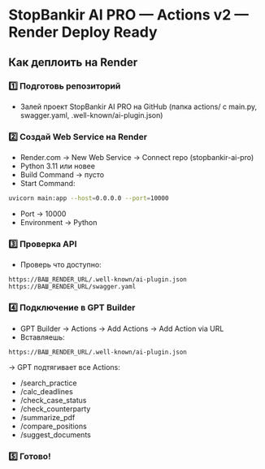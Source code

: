 # StopBankir AI PRO — Actions v2 — Render Deploy Ready

## Как деплоить на Render

### 1️⃣ Подготовь репозиторий

- Залей проект StopBankir AI PRO на GitHub (папка actions/ с main.py, swagger.yaml, .well-known/ai-plugin.json)

### 2️⃣ Создай Web Service на Render

- Render.com → New Web Service → Connect repo (stopbankir-ai-pro)
- Python 3.11 или новее
- Build Command → пусто
- Start Command:

```bash
uvicorn main:app --host=0.0.0.0 --port=10000
```

- Port → 10000
- Environment → Python

### 3️⃣ Проверка API

- Проверь что доступно:

```plaintext
https://ВАШ_RENDER_URL/.well-known/ai-plugin.json
https://ВАШ_RENDER_URL/swagger.yaml
```

### 4️⃣ Подключение в GPT Builder

- GPT Builder → Actions → Add Actions → Add Action via URL
- Вставляешь:

```plaintext
https://ВАШ_RENDER_URL/.well-known/ai-plugin.json
```

→ GPT подтягивает все Actions:

- /search_practice
- /calc_deadlines
- /check_case_status
- /check_counterparty
- /summarize_pdf
- /compare_positions
- /suggest_documents

### 5️⃣ Готово!